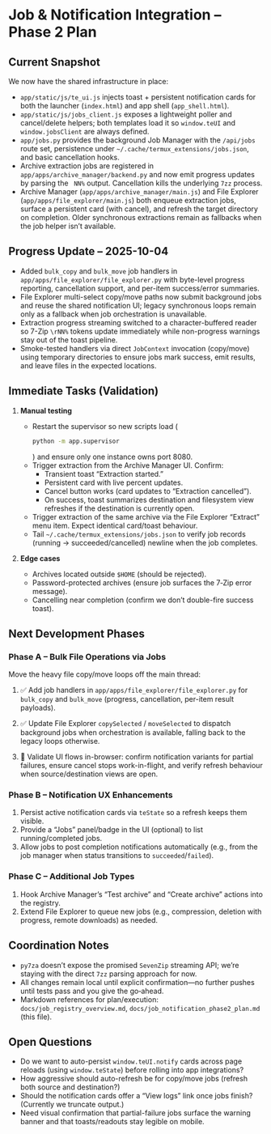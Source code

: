 # Job & Notification Integration – Phase 2 Plan

## Current Snapshot

We now have the shared infrastructure in place:

- `app/static/js/te_ui.js` injects toast + persistent notification cards for both the launcher (`index.html`) and app shell (`app_shell.html`).
- `app/static/js/jobs_client.js` exposes a lightweight poller and cancel/delete helpers; both templates load it so `window.teUI` and `window.jobsClient` are always defined.
- `app/jobs.py` provides the background Job Manager with the `/api/jobs` route set, persistence under `~/.cache/termux_extensions/jobs.json`, and basic cancellation hooks.
- Archive extraction jobs are registered in `app/apps/archive_manager/backend.py` and now emit progress updates by parsing the `NN%` output. Cancellation kills the underlying `7zz` process.
- Archive Manager (`app/apps/archive_manager/main.js`) and File Explorer (`app/apps/file_explorer/main.js`) both enqueue extraction jobs, surface a persistent card (with cancel), and refresh the target directory on completion. Older synchronous extractions remain as fallbacks when the job helper isn’t available.

## Progress Update – 2025-10-04

- Added `bulk_copy` and `bulk_move` job handlers in `app/apps/file_explorer/file_explorer.py` with byte-level progress reporting, cancellation support, and per-item success/error summaries.
- File Explorer multi-select copy/move paths now submit background jobs and reuse the shared notification UI; legacy synchronous loops remain only as a fallback when job orchestration is unavailable.
- Extraction progress streaming switched to a character-buffered reader so 7-Zip `\rNN%` tokens update immediately while non-progress warnings stay out of the toast pipeline.
- Smoke-tested handlers via direct `JobContext` invocation (copy/move) using temporary directories to ensure jobs mark success, emit results, and leave files in the expected locations.

## Immediate Tasks (Validation)

1. **Manual testing**
   - Restart the supervisor so new scripts load (
     ```bash
     python -m app.supervisor
     ```
     ) and ensure only one instance owns port 8080.
   - Trigger extraction from the Archive Manager UI. Confirm:
     - Transient toast “Extraction started.”
     - Persistent card with live percent updates.
     - Cancel button works (card updates to “Extraction cancelled”).
     - On success, toast summarizes destination and filesystem view refreshes if the destination is currently open.
   - Trigger extraction of the same archive via the File Explorer “Extract” menu item. Expect identical card/toast behaviour.
   - Tail `~/.cache/termux_extensions/jobs.json` to verify job records (running → succeeded/cancelled) newline when the job completes.

2. **Edge cases**
   - Archives located outside `$HOME` (should be rejected).
   - Password-protected archives (ensure job surfaces the 7‑Zip error message).
   - Cancelling near completion (confirm we don’t double-fire success toast).

## Next Development Phases

### Phase A – Bulk File Operations via Jobs

Move the heavy file copy/move loops off the main thread:

1. ✅ Add job handlers in `app/apps/file_explorer/file_explorer.py` for `bulk_copy` and `bulk_move` (progress, cancellation, per-item result payloads).

2. ✅ Update File Explorer `copySelected` / `moveSelected` to dispatch background jobs when orchestration is available, falling back to the legacy loops otherwise.

3. 🔄 Validate UI flows in-browser: confirm notification variants for partial failures, ensure cancel stops work-in-flight, and verify refresh behaviour when source/destination views are open.

### Phase B – Notification UX Enhancements

1. Persist active notification cards via `teState` so a refresh keeps them visible.
2. Provide a “Jobs” panel/badge in the UI (optional) to list running/completed jobs.
3. Allow jobs to post completion notifications automatically (e.g., from the job manager when status transitions to `succeeded`/`failed`).

### Phase C – Additional Job Types

1. Hook Archive Manager’s “Test archive” and “Create archive” actions into the registry.
2. Extend File Explorer to queue new jobs (e.g., compression, deletion with progress, remote downloads) as needed.

## Coordination Notes

- `py7za` doesn’t expose the promised `SevenZip` streaming API; we’re staying with the direct `7zz` parsing approach for now.
- All changes remain local until explicit confirmation—no further pushes until tests pass and you give the go‑ahead.
- Markdown references for plan/execution: `docs/job_registry_overview.md`, `docs/job_notification_phase2_plan.md` (this file).

## Open Questions

- Do we want to auto-persist `window.teUI.notify` cards across page reloads (using `window.teState`) before rolling into app integrations?
- How aggressive should auto-refresh be for copy/move jobs (refresh both source and destination?)
- Should the notification cards offer a “View logs” link once jobs finish? (Currently we truncate output.)
- Need visual confirmation that partial-failure jobs surface the warning banner and that toasts/readouts stay legible on mobile.
